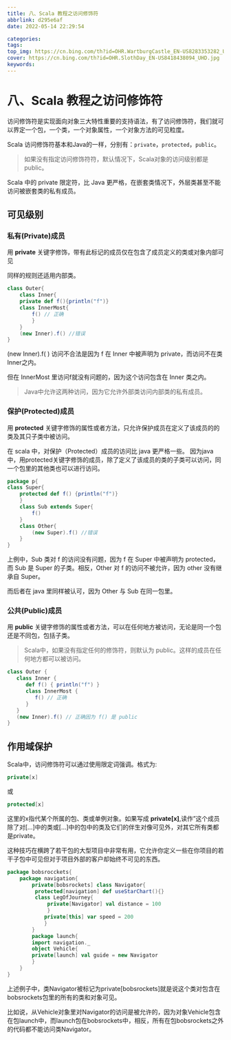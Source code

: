 ```yaml
---
title: 八、Scala 教程之访问修饰符
abbrlink: d295e6af
date: 2022-05-14 22:29:54

categories:
tags:
top_img: https://cn.bing.com/th?id=OHR.WartburgCastle_EN-US8283353282_UHD.jpg
cover: https://cn.bing.com/th?id=OHR.SlothDay_EN-US8418438094_UHD.jpg
keywords:  
---
```

# 八、Scala 教程之访问修饰符

访问修饰符是实现面向对象三大特性重要的支持语法，有了访问修饰符，我们就可以界定一个包，一个类，一个对象属性，一个对象方法的可见粒度。

Scala 访问修饰符基本和Java的一样，分别有：`private`，`protected`，`public`。

> 如果没有指定访问修饰符符，默认情况下，Scala对象的访问级别都是 public。

Scala 中的 private 限定符，比 Java 更严格，在嵌套类情况下，外层类甚至不能访问被嵌套类的私有成员。

## 可见级别

### 私有(Private)成员

用 **private** 关键字修饰，带有此标记的成员仅在包含了成员定义的类或对象内部可见

同样的规则还适用内部类。

```scala
class Outer{
    class Inner{
    private def f(){println("f")}
    class InnerMost{
        f() // 正确
        }
    }
    (new Inner).f() //错误
}
```

(new Inner).f( ) 访问不合法是因为 f 在 Inner 中被声明为 private，而访问不在类Inner之内。

但在 InnerMost 里访问f就没有问题的，因为这个访问包含在 Inner 类之内。

> Java中允许这两种访问，因为它允许外部类访问内部类的私有成员。

### 保护(Protected)成员

用 **protected** 关键字修饰的属性或者方法，只允许保护成员在定义了该成员的的类及其只子类中被访问。

在 scala 中，对保护（Protected）成员的访问比 java 更严格一些。 因为java中，用protected关键字修饰的成员，除了定义了该成员的类的子类可以访问，同一个包里的其他类也可以进行访问。

```scala
package p{
class Super{
    protected def f() {println("f")}
    }
    class Sub extends Super{
        f()
    }
    class Other{
        (new Super).f() //错误
    }
}
```

上例中，Sub 类对 f 的访问没有问题，因为 f 在 Super 中被声明为 protected，而 Sub 是 Super 的子类。相反，Other 对 f 的访问不被允许，因为 other 没有继承自 Super。

而后者在 java 里同样被认可，因为 Other 与 Sub 在同一包里。

### 公共(Public)成员

用 **public** 关键字修饰的属性或者方法，可以在任何地方被访问，无论是同一个包还是不同包，包括子类。

> Scala中，如果没有指定任何的修饰符，则默认为 public。这样的成员在任何地方都可以被访问。

```scala
class Outer {
   class Inner {
      def f() { println("f") }
      class InnerMost {
         f() // 正确
      }
   }
   (new Inner).f() // 正确因为 f() 是 public
}
```

## 作用域保护

Scala中，访问修饰符可以通过使用限定词强调。格式为:

```scala
private[x] 
```

或

```scala
protected[x]
```

这里的x指代某个所属的包、类或单例对象。如果写成 **private[x]**,读作”这个成员除了对[…]中的类或[…]中的包中的类及它们的伴生对像可见外，对其它所有类都是private。

这种技巧在横跨了若干包的大型项目中非常有用，它允许你定义一些在你项目的若干子包中可见但对于项目外部的客户却始终不可见的东西。

```scala
package bobsrocckets{
    package navigation{
        private[bobsrockets] class Navigator{
         protected[navigation] def useStarChart(){}
         class LegOfJourney{
             private[Navigator] val distance = 100
             }
            private[this] var speed = 200
            }
        }
        package launch{
        import navigation._
        object Vehicle{
        private[launch] val guide = new Navigator
        }
    }
}
```

上述例子中，类Navigator被标记为private[bobsrockets]就是说这个类对包含在bobsrockets包里的所有的类和对象可见。

比如说，从Vehicle对象里对Navigator的访问是被允许的，因为对象Vehicle包含在包launch中，而launch包在bobsrockets中，相反，所有在包bobsrockets之外的代码都不能访问类Navigator。